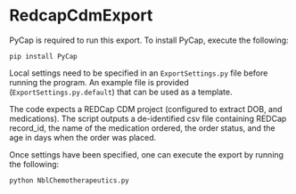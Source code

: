 # RedcapCdmExport

PyCap is required to run this export.  To install PyCap, execute the following:

    pip install PyCap 

Local settings need to be specified in an `ExportSettings.py` file before running the program.  An example file is provided (`ExportSettings.py.default`) that can be used as a template.

The code expects a REDCap CDM project (configured to extract DOB, and medications).  The script outputs a de-identified csv file containing REDCap record_id, the name of the medication ordered, the order status, and the age in days when the order was placed.

Once settings have been specified, one can execute the export by running the following:

    python NblChemotherapeutics.py
